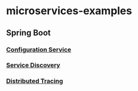 # microservices-examples
## Spring Boot
### [Configuration Service](/spring-boot/config-service-example)
### [Service Discovery](/spring-boot/service-discovery-example)
### [Distributed Tracing](/spring-boot/distributed-tracing-example)
